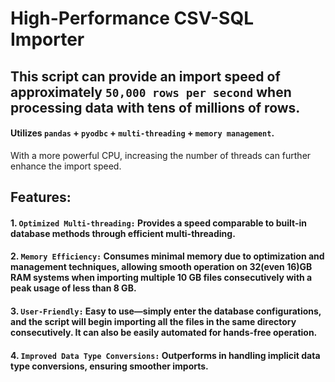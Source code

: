 # High-Performance CSV-SQL Importer
## This script can provide an import speed of approximately `50,000 rows per second` when processing data with tens of millions of rows.
#### Utilizes `pandas` + `pyodbc` + `multi-threading` + `memory management`.
With a more powerful CPU, increasing the number of threads can further enhance the import speed.
## Features:
#### 1. `Optimized Multi-threading:` Provides a speed comparable to built-in database methods through efficient multi-threading.
#### 2. `Memory Efficiency:` Consumes minimal memory due to optimization and management techniques, allowing smooth operation on 32(even 16)GB RAM systems when importing multiple 10 GB files consecutively with a peak usage of less than 8 GB.
#### 3. `User-Friendly:` Easy to use—simply enter the database configurations, and the script will begin importing all the files in the same directory consecutively. It can also be easily automated for hands-free operation.
#### 4. `Improved Data Type Conversions:` Outperforms in handling implicit data type conversions, ensuring smoother imports.

